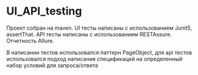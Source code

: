# UI_API_testing
Проект собран на maven.
UI тесты написаны с использованием Junit5, assertThat.
API тесты написаны с использованием RESTAssure.
Отчетность Allure.

В написании тестов использовался паттерн PageObject, для api тестов использовался подход написания спецификаций на определенный набор условий для запроса/ответа
